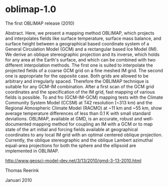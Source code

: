 # oblimap-1.0
The first OBLIMAP release (2010)

Abstract. Here, we present a mapping method OBLIMAP, which projects and interpolates fields like surface temperature, surface mass balance, and surface height between a geographical based coordinate system of a General Circulation Model (GCM) and a rectangular based Ice Model (IM). We derive an oblique stereographic projection and its inverse, which holds for any area at the Earth's surface, and which can be combined with two different interpolation methods. The first one is suited to interpolate the projected fields of a coarse GCM grid on a fine meshed IM grid. The second one is appropriate for the opposite case. Both grids are allowed to be arbitrary and irregularly spaced. Therefore the OBLIMAP technique is suitable for any GCM-IM combination. After a first scan of the GCM grid coordinates and the specification of the IM grid, fast mapping of various fields is possible. To and fro (GCM-IM-GCM) mapping tests with the Climate Community System Model (CCSM) at T42 resolution (~313 km) and the Regional Atmospheric Climate Model (RACMO) at ~11 km and ~55 km, show average temperature differences of less than 0.1 K with small standard deviations. OBLIMAP, available at GMD, is an accurate, robust and well-documented mapping method for coupling an IM with a GCM or to map state of the art initial and forcing fields available at geographical coordinates to any local IM grid with an optimal centered oblique projection. Currently, the oblique stereographic and the oblique Lambert azimuthal equal-area projections for both the sphere and the ellipsoid are implemented in OBLIMAP.

http://www.geosci-model-dev.net/3/13/2010/gmd-3-13-2010.html


Thomas Reerink

Januari 2010
